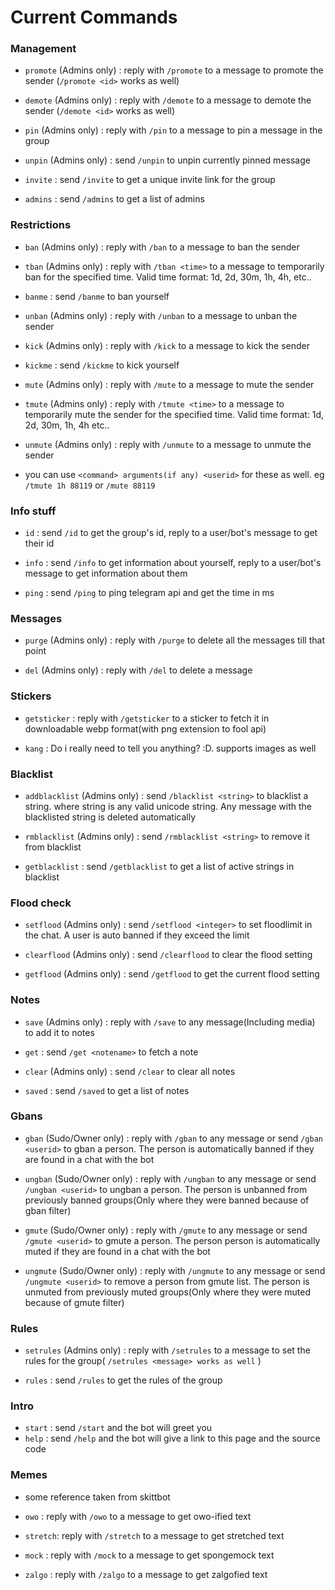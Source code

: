 Current Commands
=============

### Management

- `promote` (Admins only) : reply with `/promote` to a message to promote the sender (`/promote <id>` works as well)

- `demote` (Admins only) : reply with `/demote` to a message to demote the sender (`/demote <id>` works as well)

- `pin` (Admins only) : reply with `/pin` to a message to pin a message in the group

- `unpin` (Admins only) : send `/unpin` to unpin currently pinned message

- `invite` : send `/invite` to get a unique invite link for the group

- `admins` : send `/admins` to get a list of admins

### Restrictions

- `ban` (Admins only) : reply with `/ban` to a message to ban the sender

- `tban` (Admins only) : reply with `/tban <time>` to a message to temporarily ban for the specified time.
Valid time format: 1d, 2d, 30m, 1h, 4h, etc..

- `banme` : send `/banme` to ban yourself

- `unban` (Admins only) : reply with `/unban` to a message to unban the sender

- `kick` (Admins only) : reply with `/kick` to a message to kick the sender

- `kickme` : send `/kickme` to kick yourself

- `mute` (Admins only) : reply with `/mute` to a message to mute the sender

- `tmute` (Admins only) : reply with `/tmute <time>` to a message to temporarily mute the sender for the specified time.
Valid time format: 1d, 2d, 30m, 1h, 4h etc..

- `unmute` (Admins only) : reply with `/unmute` to a message to unmute the sender

- you can use `<command> arguments(if any) <userid>` for these as well. eg `/tmute 1h 88119` or `/mute 88119`

### Info stuff

- `id` : send `/id` to get the group's id, reply to a user/bot's message to get their id

- `info` : send `/info` to get information about yourself, reply to a user/bot's message to get information about them

- `ping` : send `/ping` to ping telegram api and get the time in ms

### Messages

- `purge` (Admins only) : reply with `/purge` to delete all the messages till that point

- `del` (Admins only) : reply with `/del` to delete a message

### Stickers

- `getsticker` : reply with `/getsticker` to a sticker to fetch it in downloadable webp format(with png extension to fool api)

- `kang` : Do i really need to tell you anything? :D. supports images as well

### Blacklist

- `addblacklist` (Admins only) : send `/blacklist <string>` to blacklist a string. where string is any valid unicode string. Any message with the blacklisted string is deleted automatically

- `rmblacklist` (Admins only) : send `/rmblacklist <string>` to remove it from blacklist

- `getblacklist` : send `/getblacklist` to get a list of active strings in blacklist

### Flood check

- `setflood` (Admins only) : send `/setflood <integer>` to set floodlimit in the chat. A user is auto banned
if they exceed the limit

- `clearflood` (Admins only) : send `/clearflood` to clear the flood setting

- `getflood` (Admins only) : send `/getflood` to get the current flood setting

### Notes

- `save` (Admins only) : reply with `/save` to any message(Including media) to add it to notes

- `get` : send `/get <notename>` to fetch a note

- `clear` (Admins only) : send `/clear` to clear all notes

- `saved` : send `/saved` to get a list of notes

### Gbans

- `gban` (Sudo/Owner only) : reply with `/gban` to any message or send `/gban <userid>` to gban a person.
The person is automatically banned if they are found in a chat with the bot

- `ungban` (Sudo/Owner only) : reply with `/ungban` to any message or send `/ungban <userid>` to ungban a person. The person is unbanned from previously banned groups(Only where they were banned because of gban filter)

- `gmute` (Sudo/Owner only) : reply with `/gmute` to any message or send `/gmute <userid>` to gmute a person.
The person person is automatically muted if they are found in a chat with the bot

- `ungmute` (Sudo/Owner only) : reply with `/ungmute` to any message or send `/ungmute <userid>` to remove a person from gmute list. The person is unmuted from previously muted groups(Only where they were muted because of gmute filter)

### Rules

- `setrules` (Admins only) : reply with `/setrules` to a message to set the rules for the group( `/setrules <message> works as well` )

- `rules` : send `/rules` to get the rules of the group

### Intro

- `start` : send `/start` and the bot will greet you
- `help` : send `/help` and the bot will give a link to this page and the source code

### Memes

- some reference taken from skittbot

- `owo` : reply with `/owo` to a message to get owo-ified text
- `stretch`: reply with `/stretch` to a message to get stretched text
- `mock` : reply with `/mock` to a message to get spongemock text
- `zalgo` : reply with `/zalgo` to a message to get zalgofied text